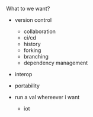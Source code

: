 What to we want?

- version control

  - collaboration
  - ci/cd
  - history
  - forking
  - branching
  - dependency management

- interop
- portability
- run a val whereever i want
  - iot
